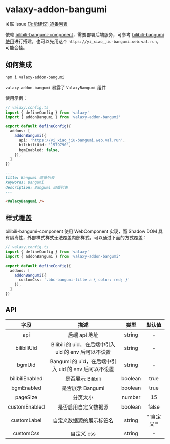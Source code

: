 # valaxy-addon-bangumi

关联 issue [[功能建议] 追番列表](https://github.com/YunYouJun/valaxy/issues/296)

依赖 [bilibili-bangumi-component](https://github.com/yixiaojiu/bilibili-bangumi-component)，需要部署后端服务，可参考 [bilibili-bangumi 使用](https://github.com/yixiaojiu/bilibili-bangumi-component/blob/main/docs/backend.md)进行搭建，也可以先用这个 `https://yi_xiao_jiu-bangumi.web.val.run`，可能会挂。

## 如何集成

```bash
npm i valaxy-addon-bangumi
```

`valaxy-addon-bangumi` 暴露了 `ValaxyBangumi` 组件

使用示例：

```ts
// valaxy.config.ts
import { defineConfig } from 'valaxy'
import { addonBangumi } from 'valaxy-addon-bangumi'

export default defineConfig({
  addons: [
    addonBangumi({
      api: 'https://yi_xiao_jiu-bangumi.web.val.run',
      bilibiliUid: '1579790',
      bgmEnabled: false,
    }),
  ]
})
```

```md
---
title: Bangumi 追番列表
keywords: Bangumi
description: Bangumi 追番列表
---

<ValaxyBangumi />
```

## 样式覆盖

bilibili-bangumi-component 使用 WebComponent 实现，而 Shadow DOM 具有隔离性，外部样式样式无法覆盖内部样式，可以通过下面的方式覆盖：

```ts
// valaxy.config.ts
import { defineConfig } from 'valaxy'
import { addonBangumi } from 'valaxy-addon-bangumi'

export default defineConfig({
  addons: [
    addonBangumi({
      customCss: '.bbc-bangumi-title a { color: red; }'
    }),
  ]
})
```

## API

| 字段           | 描述                                                 | 类型    | 默认值 |
|:--------------:|:----------------------------------------------------:|:------:|:------:|
| api                | 后端 api 地址                                     |  string | - |
| bilibiliUid       | Bilibili 的 uid，在后端中引入 uid 的 env 后可以不设置 |  string | - |
| bgmUid            | Bangumi 的 uid，在后端中引入 uid 的 env 后可以不设置  |  string | - |
| bilibiliEnabled   | 是否展示 Bilibili                                 |  boolean | true |
| bgmEnabled        | 是否展示 Bangumi                                  |  boolean | true |
| pageSize          | 分页大小                                          |  number | 15 |
| customEnabled     | 是否启用自定义数据源                                |  boolean | false |
| customLabel       | 自定义数据源的展示标签名                             |  string | "'自定义'" |
| customCss          | 自定义 css                                        | string | - |
